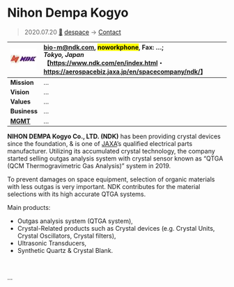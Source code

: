 # Nihon Dempa Kogyo
> 2020.07.20 [🚀](../../../index/index.md) [despace](../index.md) → [Contact](../contact.md)

|[![](../f/contact/n/ndk_logo1_thumb.webp)](../f/contact/n/ndk_logo1.webp)|<bio-m@ndk.com>, <mark>noworkphone</mark>, Fax: …;<br> *Tokyo, Japan*<br> 【<https://www.ndk.com/en/index.html>・ <https://aerospacebiz.jaxa.jp/en/spacecompany/ndk/>】|
|:-|:-|
|**Mission**|…|
|**Vision**|…|
|**Values**|…|
|**Business**|…|
|**[MGMT](../mgmt.md)**|…|

**NIHON DEMPA Kogyo Co., LTD. (NDK)** has been providing crystal devices since the foundation, & is one of [JAXA](jaxa.md)’s qualified electrical parts manufacturer. Utilizing its accumulated crystal technology, the company started selling outgas analysis system with crystal sensor known as “QTGA (QCM Thermogravimetric Gas Analysis)” system in 2019.

To prevent damages on space equipment, selection of organic materials with less outgas is very important. NDK contributes for the material selections with its high accurate QTGA systems.

Main products:

   - Outgas analysis system (QTGA system),
   - Crystal-Related products such as Crystal devices (e.g. Crystal Units, Crystal Oscillators, Crystal filters),
   - Ultrasonic Transducers,
   - Synthetic Quartz & Crystal Blank.

<p style="page-break-after:always"> </p>

…

